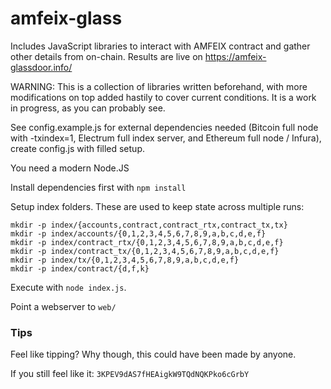 # amfeix-glass
Includes JavaScript libraries to interact with AMFEIX contract and gather other details from on-chain.
Results are live on https://amfeix-glassdoor.info/

WARNING: This is a collection of libraries written beforehand, with more modifications on top added hastily to cover current conditions. It is a work in progress, as you can probably see.

See config.example.js for external dependencies needed (Bitcoin full node with -txindex=1, Electrum full index server, and Ethereum full node / Infura), create config.js with filled setup.

You need a modern Node.JS

Install dependencies first with `npm install`

Setup index folders. These are used to keep state across multiple runs:
```
mkdir -p index/{accounts,contract,contract_rtx,contract_tx,tx}
mkdir -p index/accounts/{0,1,2,3,4,5,6,7,8,9,a,b,c,d,e,f}
mkdir -p index/contract_rtx/{0,1,2,3,4,5,6,7,8,9,a,b,c,d,e,f}
mkdir -p index/contract_tx/{0,1,2,3,4,5,6,7,8,9,a,b,c,d,e,f}
mkdir -p index/tx/{0,1,2,3,4,5,6,7,8,9,a,b,c,d,e,f}
mkdir -p index/contract/{d,f,k}
```

Execute with `node index.js`.

Point a webserver to `web/`


### Tips
Feel like tipping? Why though, this could have been made by anyone.

If you still feel like it: `3KPEV9dAS7fHEAigkW9TQdNQKPko6cGrbY`
